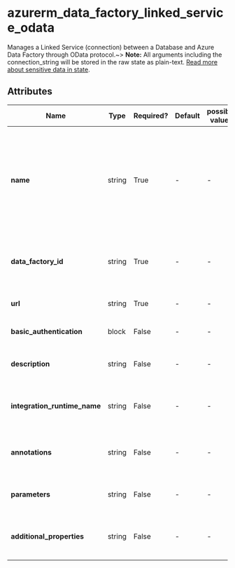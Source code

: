 # azurerm_data_factory_linked_service_odata

Manages a Linked Service (connection) between a Database and Azure Data Factory through OData protocol.~> **Note:** All arguments including the connection_string will be stored in the raw state as plain-text. [Read more about sensitive data in state](/docs/state/sensitive-data.html).

## Attributes

| Name | Type | Required? | Default  | possible values | Description |
| ---- | ---- | --------- | -------- | ----------- | ----------- |
| **name** | string | True | -  |  -  | Specifies the name of the Data Factory Linked Service OData. Changing this forces a new resource to be created. Must be unique within a data factory. See the [Microsoft documentation](https://docs.microsoft.com/azure/data-factory/naming-rules) for all restrictions. | 
| **data_factory_id** | string | True | -  |  -  | The Data Factory ID in which to associate the Linked Service with. Changing this forces a new resource. | 
| **url** | string | True | -  |  -  | The URL of the OData service endpoint. | 
| **basic_authentication** | block | False | -  |  -  | A `basic_authentication` block. | 
| **description** | string | False | -  |  -  | The description for the Data Factory Linked Service OData. | 
| **integration_runtime_name** | string | False | -  |  -  | The integration runtime reference to associate with the Data Factory Linked Service OData. | 
| **annotations** | string | False | -  |  -  | List of tags that can be used for describing the Data Factory Linked Service OData. | 
| **parameters** | string | False | -  |  -  | A map of parameters to associate with the Data Factory Linked Service OData. | 
| **additional_properties** | string | False | -  |  -  | A map of additional properties to associate with the Data Factory Linked Service OData. | 

